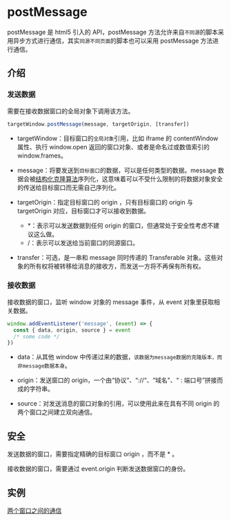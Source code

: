 # postMessage

postMessage 是 html5 引入的 API，postMessage 方法允许来自`不同源`的脚本采用异步方式进行通信，其实`同源不同页面`的脚本也可以采用 postMessage 方法进行通信。

## 介绍

### 发送数据

需要在接收数据窗口的全局对象下调用该方法。

```js
targetWindow.postMessage(message, targetOrigin, [transfer])
```

- targetWindow：目标窗口的`全局对象`引用，比如 iframe 的 contentWindow 属性、执行 window.open 返回的窗口对象、或者是命名过或数值索引的 window.frames。

- message：将要发送到`目标窗口`的数据，可以是任何类型的数据。message 数据会被[结构化克隆算法](https://developer.mozilla.org/en-US/docs/web/api/web_workers_api/structured_clone_algorithm)序列化，这意味着可以不受什么限制的将数据对象安全的传送给目标窗口而无需自己序列化。

- targetOrigin：指定目标窗口的 origin ，只有目标窗口的 origin 与 targetOrigin 对应，目标窗口才可以接收到数据。

  - \*：表示可以发送数据到任何 origin 的窗口，但通常处于安全性考虑不建议这么做。
  - \/：表示可以发送给当前窗口的同源窗口。

- transfer：可选，是一串和 message 同时传递的 Transferable 对象。这些对象的所有权将被转移给消息的接收方，而发送一方将不再保有所有权。

### 接收数据

接收数据的窗口，监听 window 对象的 message 事件，从 event 对象里获取相关数据。

```js
window.addEventListener('message', (event) => {
  const { data, origin, source } = event
  /* some code */
})
```

- data：从其他 window 中传递过来的数据，`该数据为message数据的克隆版本，而非message数据本身`。

- origin：发送窗口的 origin，一个由“协议“、“://“、“域名"、“ : 端口号”拼接而成的字符串。

- source：对发送消息的窗口对象的引用，可以使用此来在具有不同 origin 的两个窗口之间建立双向通信。

## 安全

发送数据的窗口，需要指定精确的目标窗口 origin ，而不是 \* 。

接收数据的窗口，需要通过 event.origin 判断发送数据窗口的身份。

## 实例

[两个窗口之间的通信](https://codepen.io/chinatjc/pen/VwQrYMp)
